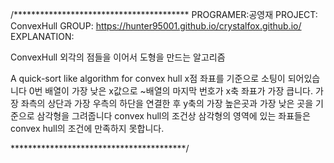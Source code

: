 /****************************************
PROGRAMER:공영재
PROJECT: ConvexHull
GROUP: https://hunter95001.github.io/crystalfox.github.io/
EXPLANATION: 

ConvexHull
외각의 점들을 이어서 도형을 만드는 알고리즘

A quick-sort like algorithm for convex hull
x점 좌표를 기준으로 소팅이 되어있습니다
0번 배열이 가장 낮은 x값으로 ~배열의 마지막 번호가 x축 좌표가 가장 큽니다.
가장 좌측의 상단과 가장 우측의 하단을 연결한 후 
y축의 가장 높은곳과 가장 낮은 곳을 기준으로 삼각형을 그려줍니다
convex hull의 조건상 삼각형의 영역에 있는 좌표들은 convex hull의 조건에 만족하지 못합니다.



****************************************/
